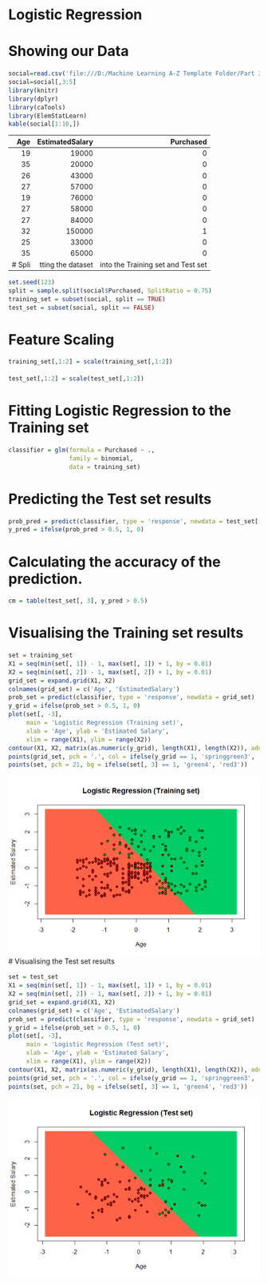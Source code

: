 Logistic Regression
================

Showing our Data
================

``` r
social=read.csv('file:///D:/Machine Learning A-Z Template Folder/Part 3 - Classification/Section 14 - Logistic Regression/Social_Network_Ads.csv')
social=social[,3:5]
library(knitr)
library(dplyr)
library(caTools)
library(ElemStatLearn)
kable(social[1:10,])
```

|      Age|    EstimatedSalary|                           Purchased|
|--------:|------------------:|-----------------------------------:|
|       19|              19000|                                   0|
|       35|              20000|                                   0|
|       26|              43000|                                   0|
|       27|              57000|                                   0|
|       19|              76000|                                   0|
|       27|              58000|                                   0|
|       27|              84000|                                   0|
|       32|             150000|                                   1|
|       25|              33000|                                   0|
|       35|              65000|                                   0|
|  \# Spli|  tting the dataset|  into the Training set and Test set|

``` r
set.seed(123)
split = sample.split(social$Purchased, SplitRatio = 0.75)
training_set = subset(social, split == TRUE)
test_set = subset(social, split == FALSE)
```

Feature Scaling
===============

``` r
training_set[,1:2] = scale(training_set[,1:2])

test_set[,1:2] = scale(test_set[,1:2])
```

Fitting Logistic Regression to the Training set
===============================================

``` r
classifier = glm(formula = Purchased ~ .,
                 family = binomial,
                 data = training_set)
```

Predicting the Test set results
===============================

``` r
prob_pred = predict(classifier, type = 'response', newdata = test_set[-3])
y_pred = ifelse(prob_pred > 0.5, 1, 0)
```

Calculating the accuracy of the prediction.
===========================================

``` r
cm = table(test_set[, 3], y_pred > 0.5)
```

Visualising the Training set results
====================================

``` r
set = training_set
X1 = seq(min(set[, 1]) - 1, max(set[, 1]) + 1, by = 0.01)
X2 = seq(min(set[, 2]) - 1, max(set[, 2]) + 1, by = 0.01)
grid_set = expand.grid(X1, X2)
colnames(grid_set) = c('Age', 'EstimatedSalary')
prob_set = predict(classifier, type = 'response', newdata = grid_set)
y_grid = ifelse(prob_set > 0.5, 1, 0)
plot(set[, -3],
     main = 'Logistic Regression (Training set)',
     xlab = 'Age', ylab = 'Estimated Salary',
     xlim = range(X1), ylim = range(X2))
contour(X1, X2, matrix(as.numeric(y_grid), length(X1), length(X2)), add = TRUE)
points(grid_set, pch = '.', col = ifelse(y_grid == 1, 'springgreen3', 'tomato'))
points(set, pch = 21, bg = ifelse(set[, 3] == 1, 'green4', 'red3'))
```

![](Logistic_Regression_files/figure-markdown_github/unnamed-chunk-7-1.png) \# Visualising the Test set results

``` r
set = test_set
X1 = seq(min(set[, 1]) - 1, max(set[, 1]) + 1, by = 0.01)
X2 = seq(min(set[, 2]) - 1, max(set[, 2]) + 1, by = 0.01)
grid_set = expand.grid(X1, X2)
colnames(grid_set) = c('Age', 'EstimatedSalary')
prob_set = predict(classifier, type = 'response', newdata = grid_set)
y_grid = ifelse(prob_set > 0.5, 1, 0)
plot(set[, -3],
     main = 'Logistic Regression (Test set)',
     xlab = 'Age', ylab = 'Estimated Salary',
     xlim = range(X1), ylim = range(X2))
contour(X1, X2, matrix(as.numeric(y_grid), length(X1), length(X2)), add = TRUE)
points(grid_set, pch = '.', col = ifelse(y_grid == 1, 'springgreen3', 'tomato'))
points(set, pch = 21, bg = ifelse(set[, 3] == 1, 'green4', 'red3'))
```

![](Logistic_Regression_files/figure-markdown_github/unnamed-chunk-8-1.png)
